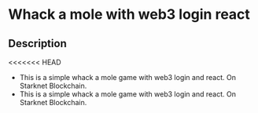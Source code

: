 # Whack a mole with web3 login react

## Description
<<<<<<< HEAD
* This is a simple whack a mole game with web3 login and react. On Starknet Blockchain. 
* This is a simple whack a mole game with web3 login and react. On Starknet Blockchain. 

